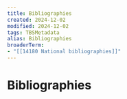 ```yaml
---
title: Bibliographies
created: 2024-12-02
modified: 2024-12-02
tags: TBSMetadata
alias: Bibliographies
broaderTerm:
- "[[14180 National bibliographies]]"
---
```

# Bibliographies
